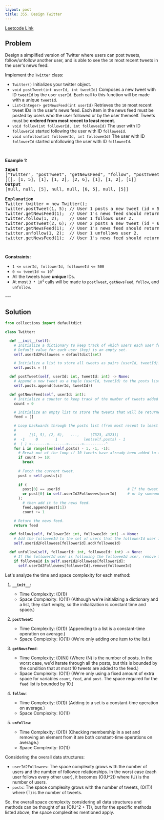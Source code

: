 ```yaml
---
layout: post
title: 355. Design Twitter
---
```


<a href="https://leetcode.com/problems/design-twitter/description/" target="_blank">Leetcode Link</a>

## Problem

<div class="dEI87" data-track-load="description_content"><p>Design a simplified version of Twitter where users can post tweets, follow/unfollow another user, and is able to see the <code>10</code> most recent tweets in the user's news feed.</p>

<p>Implement the <code>Twitter</code> class:</p>

<ul>
	<li><code>Twitter()</code> Initializes your twitter object.</li>
	<li><code>void postTweet(int userId, int tweetId)</code> Composes a new tweet with ID <code>tweetId</code> by the user <code>userId</code>. Each call to this function will be made with a unique <code>tweetId</code>.</li>
	<li><code>List&lt;Integer&gt; getNewsFeed(int userId)</code> Retrieves the <code>10</code> most recent tweet IDs in the user's news feed. Each item in the news feed must be posted by users who the user followed or by the user themself. Tweets must be <strong>ordered from most recent to least recent</strong>.</li>
	<li><code>void follow(int followerId, int followeeId)</code> The user with ID <code>followerId</code> started following the user with ID <code>followeeId</code>.</li>
	<li><code>void unfollow(int followerId, int followeeId)</code> The user with ID <code>followerId</code> started unfollowing the user with ID <code>followeeId</code>.</li>
</ul>

<p>&nbsp;</p>
<p><strong class="example">Example 1:</strong></p>

<pre><strong>Input</strong>
["Twitter", "postTweet", "getNewsFeed", "follow", "postTweet", "getNewsFeed", "unfollow", "getNewsFeed"]
[[], [1, 5], [1], [1, 2], [2, 6], [1], [1, 2], [1]]
<strong>Output</strong>
[null, null, [5], null, null, [6, 5], null, [5]]

<strong>Explanation</strong>
Twitter twitter = new Twitter();
twitter.postTweet(1, 5); // User 1 posts a new tweet (id = 5).
twitter.getNewsFeed(1);  // User 1's news feed should return a list with 1 tweet id -&gt; [5]. return [5]
twitter.follow(1, 2);    // User 1 follows user 2.
twitter.postTweet(2, 6); // User 2 posts a new tweet (id = 6).
twitter.getNewsFeed(1);  // User 1's news feed should return a list with 2 tweet ids -&gt; [6, 5]. Tweet id 6 should precede tweet id 5 because it is posted after tweet id 5.
twitter.unfollow(1, 2);  // User 1 unfollows user 2.
twitter.getNewsFeed(1);  // User 1's news feed should return a list with 1 tweet id -&gt; [5], since user 1 is no longer following user 2.
</pre>

<p>&nbsp;</p>
<p><strong>Constraints:</strong></p>

<ul>
	<li><code>1 &lt;= userId, followerId, followeeId &lt;= 500</code></li>
	<li><code>0 &lt;= tweetId &lt;= 10<sup>4</sup></code></li>
	<li>All the tweets have <strong>unique</strong> IDs.</li>
	<li>At most <code>3 * 10<sup>4</sup></code> calls will be made to <code>postTweet</code>, <code>getNewsFeed</code>, <code>follow</code>, and <code>unfollow</code>.</li>
</ul>
</div>
---

## Solution

```python
from collections import defaultdict

class Twitter:

  def __init__(self):
    # Initialize a dictionary to keep track of which users each user follows.
    # Default value for each user (key) is an empty set.
    self.userId2Followees = defaultdict(set)

    # Initialize a list to store all tweets as pairs (userId, tweetId).
    self.posts = []

  def postTweet(self, userId: int, tweetId: int) -> None:
    # Append a new tweet as a tuple (userId, tweetId) to the posts list.
    self.posts.append((userId, tweetId))

  def getNewsFeed(self, userId: int):
    # Initialize a counter to keep track of the number of tweets added to the news feed.
    count = 0

    # Initialize an empty list to store the tweets that will be returned as the user's news feed.
    feed = []

    # Loop backwards through the posts list (from most recent to least recent).
    # 
    #      [(1, 5), (2, 6),   ...,     (7323, 4323)]
    #  -1     0        1            len(self.posts) - 1
    #  ( ) <-------<--------<------<----------^
    for i in range(len(self.posts) - 1, -1, -1):
      # Break out of the loop if 10 tweets have already been added to the news feed.
      if count >= 10:
        break
      
      # Fetch the current tweet.
      post = self.posts[i]
      
      if (
        post[0] == userId                               # If the tweet was posted by the user
        or post[0] in self.userId2Followees[userId]     # or by someone the user follows
      ):
        # then add it to the news feed.
        feed.append(post[1])
        count += 1

    # Return the news feed.
    return feed

  def follow(self, followerId: int, followeeId: int) -> None:
    # Add the followeeId to the set of users that the followerId user is following.
    self.userId2Followees[followerId].add(followeeId)

  def unfollow(self, followerId: int, followeeId: int) -> None:
    # If the followerId user is following the followeeId user, remove the followeeId from the set.
    if followeeId in self.userId2Followees[followerId]:
      self.userId2Followees[followerId].remove(followeeId)
```

Let's analyze the time and space complexity for each method:

1. **`__init__`**:
   - Time Complexity: \(O(1)\)
   - Space Complexity: \(O(1)\) 
   (Although we're initializing a dictionary and a list, they start empty, so the initialization is constant time and space.)

2. **`postTweet`**:
   - Time Complexity: \(O(1)\) 
   (Appending to a list is a constant-time operation on average.)
   - Space Complexity: \(O(1)\) 
   (We're only adding one item to the list.)

3. **`getNewsFeed`**:
   - Time Complexity: \(O(N)\) 
   (Where \(N\) is the number of posts. In the worst case, we'd iterate through all the posts, but this is bounded by the condition that at most 10 tweets are added to the feed.)
   - Space Complexity: \(O(1)\) 
   (We're only using a fixed amount of extra space for variables `count`, `feed`, and `post`. The space required for the `feed` list is bounded by 10.)

4. **`follow`**:
   - Time Complexity: \(O(1)\) 
   (Adding to a set is a constant-time operation on average.)
   - Space Complexity: \(O(1)\)

5. **`unfollow`**:
   - Time Complexity: \(O(1)\) 
   (Checking membership in a set and removing an element from it are both constant-time operations on average.)
   - Space Complexity: \(O(1)\)

Considering the overall data structures:

- `userId2Followees`: The space complexity grows with the number of users and the number of followee relationships. In the worst case (each user follows every other user), it becomes \(O(U^2)\) where \(U\) is the number of users.
- `posts`: The space complexity grows with the number of tweets, \(O(T)\) where \(T\) is the number of tweets.

So, the overall space complexity considering all data structures and methods can be thought of as \(O(U^2 + T)\), but for the specific methods listed above, the space complexities mentioned apply.
